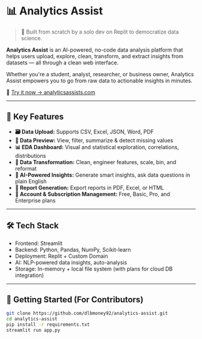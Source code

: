 # 📊 Analytics Assist

> 🚀 Built from scratch by a solo dev on Replit to democratize data science.

**Analytics Assist** is an AI-powered, no-code data analysis platform that helps users upload, explore, clean, transform, and extract insights from datasets — all through a clean web interface.

Whether you're a student, analyst, researcher, or business owner, Analytics Assist empowers you to go from raw data to actionable insights in minutes.

🔗 [Try it now → analyticsassists.com](https://analyticsassists.com)

---

## 🧠 Key Features

- **🗃 Data Upload:** Supports CSV, Excel, JSON, Word, PDF
- **👀 Data Preview:** View, filter, summarize & detect missing values
- **📊 EDA Dashboard:** Visual and statistical exploration, correlations, distributions
- **🧼 Data Transformation:** Clean, engineer features, scale, bin, and reformat
- **🤖 AI-Powered Insights:** Generate smart insights, ask data questions in plain English
- **📝 Report Generation:** Export reports in PDF, Excel, or HTML
- **👥 Account & Subscription Management:** Free, Basic, Pro, and Enterprise plans

---

## 🛠 Tech Stack

- Frontend: Streamlit
- Backend: Python, Pandas, NumPy, Scikit-learn
- Deployment: Replit + Custom Domain
- AI: NLP-powered data insights, auto-analysis
- Storage: In-memory + local file system (with plans for cloud DB integration)

---

## 🚀 Getting Started (For Contributors)

```bash
git clone https://github.com/dlbmoney92/analytics-assist.git
cd analytics-assist
pip install -r requirements.txt
streamlit run app.py
